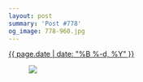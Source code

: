 ```yaml
---
layout: post
summary: 'Post #778'
og_image: 778-960.jpg
---
```


<p>
 <time>
  <a href="/778">
   {{ page.date | date: "%B %-d, %Y" }}
  </a>
 </time>
 <a href="/778">
  <figure data-taken="9/8/2018">
   <img sizes="(min-width: 700px) 50vw, calc(100vw - 2rem)" src="{{ site.assets_url }}/778-480.jpg" srcset="{{ site.assets_url }}/778-240.jpg 240w, {{ site.assets_url }}/778-480.jpg 480w, {{ site.assets_url }}/778-720.jpg 720w, {{ site.assets_url }}/778-960.jpg 960w"/>
  </figure>
 </a>
</p>
